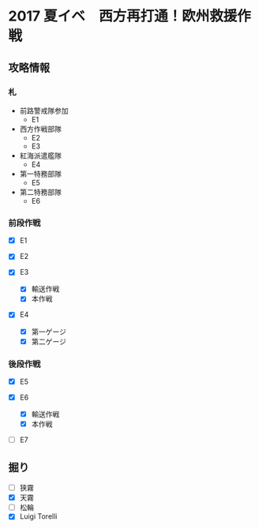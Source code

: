 # 2017 夏イベ　西方再打通！欧州救援作戦


## 攻略情報
### 札

- 前路警戒隊参加
	- E1
- 西方作戦部隊
	- E2
	- E3
- 紅海派遣艦隊
	- E4
- 第一特務部隊
	- E5
- 第二特務部隊
	- E6


### 前段作戦

- [x] E1

- [x] E2

- [x] E3
	- [x] 輸送作戦
	- [x] 本作戦

- [x] E4
	- [x] 第一ゲージ
	- [x] 第二ゲージ

### 後段作戦

- [x] E5

- [x] E6
	- [x] 輸送作戦
	- [x] 本作戦

- [ ] E7

## 掘り

- [ ] 狭霧
- [x] 天霧
- [ ] 松輪
- [x] Luigi Torelli

